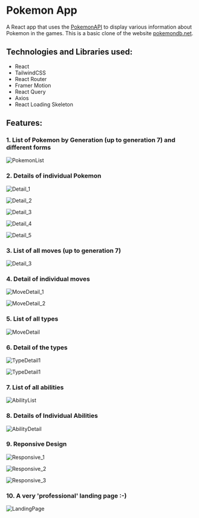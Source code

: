 # Pokemon App

A React app that uses the [PokemonAPI](https://pokeapi.co/) to display various information about Pokemon in the games. This is a basic clone of the website [pokemondb.net](https://pokemondb.net/).

## Technologies and Libraries used:

- React
- TailwindCSS
- React Router
- Framer Motion
- React Query
- Axios
- React Loading Skeleton

## Features:

### 1. List of Pokemon by Generation (up to generation 7) and different forms

![PokemonList](./Screenshots/PokemonList.jpg)

### 2. Details of individual Pokemon

![Detail_1](./Screenshots/PokemonDetail_1.jpg)

![Detail_2](./Screenshots/PokemonDetail_2.jpg)

![Detail_3](./Screenshots/PokemonDetail_3.jpg)

![Detail_4](./Screenshots/PokemonDetail_4.jpg)

![Detail_5](./Screenshots/PokemonDetail_5.jpg)

### 3. List of all moves (up to generation 7)

![Detail_3](./Screenshots/MoveList.jpg)

### 4. Detail of individual moves

![MoveDetail_1](./Screenshots/MoveDetail_1.jpg)

![MoveDetail_2](./Screenshots/MoveDetail_2.jpg)

### 5. List of all types

![MoveDetail](./Screenshots/TypeList.jpg)

### 6. Detail of the types

![TypeDetail1](./Screenshots/TypeDetail_1.jpg)

![TypeDetail1](./Screenshots/TypeDetail_2.jpg)

### 7. List of all abilities

![AbilityList](./Screenshots/AbilityList.jpg)

### 8. Details of Individual Abilities

![AbilityDetail](./Screenshots/AbilityDetail.jpg)

### 9. Reponsive Design

![Responsive_1](./Screenshots/Responsive_1.jpg)

![Responsive_2](./Screenshots/Responsive_2.jpg)

![Responsive_3](./Screenshots/Responsive_3.jpg)


### 10. A very 'professional' landing page :-)

![LandingPage](./Screenshots/LandingPage.jpg)